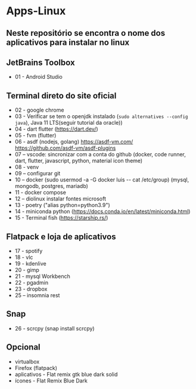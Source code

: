 # Apps-Linux
## Neste repositório se encontra o nome dos aplicativos para instalar no linux 

## JetBrains Toolbox
* 01 - Android Studio

## Terminal direto do site oficial
* 02 - google chrome 
* 03 - Verificar se tem o openjdk instalado (``` sudo alternatives --config java ```), Java 11 LTS(seguir tutorial da oracle))
* 04 - dart flutter (https://dart.dev/)
* 05 - fvm (flutter)
* 06 - asdf (nodejs, golang) https://asdf-vm.com/   https://github.com/asdf-vm/asdf-plugins
* 07 – vscode: sincronizar com a conta do github (docker, code runner, dart, flutter, javascript, python, material icon theme)
* 08 - venv
* 09 – configurar git
* 10 – docker (sudo usermod -a -G docker luis -- cat /etc/group) (mysql, mongodb, postgres, mariadb)
* 11 - docker compose
* 12 – diolinux instalar fontes microsoft
* 13 - poetry ("alias python=python3.9")
* 14 - miniconda python (https://docs.conda.io/en/latest/miniconda.html) 
* 15 - Terminal fish (https://starship.rs/)

## Flatpack e loja de aplicativos 
* 17 - spotify
* 18 - vlc
* 19 - kdenlive
* 20 - gimp
* 21 - mysql Workbench
* 22 - pgadmin
* 23 - dropbox
* 25 – insomnia rest

## Snap 
* 26 - scrcpy (snap install scrcpy)

## Opcional
* virtualbox
* Firefox (flatpack)
* aplicativos - Flat remix gtk blue dark solid
* ícones - Flat Remix Blue Dark
